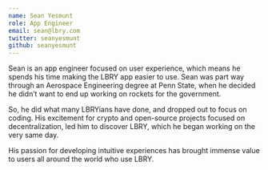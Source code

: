 ```yaml
---
name: Sean Yesmunt
role: App Engineer
email: sean@lbry.com
twitter: seanyesmunt
github: seanyesmunt
---
```


Sean is an app engineer focused on user experience, which means he spends his time making the LBRY app easier to use. Sean was part way through an Aerospace Engineering degree at Penn State, when he decided he didn’t want to end up working on rockets for the government.

So, he did what many LBRYians have done, and dropped out to focus on coding. His excitement for crypto and open-source projects focused on decentralization, led him to discover LBRY, which he began working on the very same day.

His passion for developing intuitive experiences has brought immense value to users all around the world who use LBRY.
